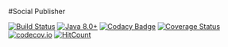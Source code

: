 #Social Publisher

[![Build Status](https://semaphoreci.com/api/v1/vinogradov-max97/nc_edu_web_app/branches/master/shields_badge.svg)](https://semaphoreci.com/vinogradov-max97/nc_edu_web_app)
[![Java 8.0+](https://img.shields.io/badge/java-8.0%2b-green.svg)](http://www.oracle.com/technetwork/java/javase/downloads/index.html)
[![Codacy Badge](https://api.codacy.com/project/badge/grade/c2a73d2620a3469b9c681e4534f1e246)](https://www.codacy.com/app/vinogradov-max97/nc_edu_web_app)
[![Coverage Status](https://coveralls.io/repos/github/MaxVinogradov/nc_edu_web_app/badge.svg?branch=master)](https://coveralls.io/github/MaxVinogradov/nc_edu_web_app?branch=master)
[![codecov.io](https://codecov.io/github/MaxVinogradov/nc_edu_web_app/coverage.svg?branch=master)](https://codecov.io/github/MaxVinogradov/nc_edu_web_app?branch=master)
[![HitCount](https://hitt.herokuapp.com/MaxVinogradov/nc_edu_web_app.svg)](https://github.com/MaxVinogradov/nc_edu_web_app/)
